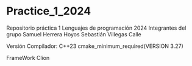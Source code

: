 # Practice_1_2024
Repositorio práctica 1 Lenguajes de programación 2024
Integrantes del grupo
  Samuel Herrera Hoyos
  Sebastián Villegas Calle

Versión Compilador: 
C++23
cmake_minimum_required(VERSION 3.27)

FrameWork
  Clion
  
